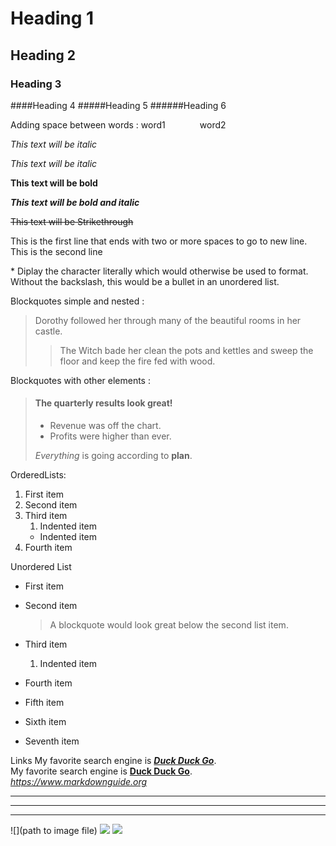# Heading 1
## Heading 2
### Heading 3
####Heading 4
#####Heading 5
######Heading 6

Adding space between words : word1&nbsp;&nbsp;&nbsp;&nbsp;&nbsp;&nbsp;&nbsp;&nbsp;&nbsp;&nbsp;&nbsp;&nbsp;&nbsp; word2

*This text will be italic*

_This text will be italic_

**This text will be bold**

***This text will be bold and italic***

~~This text will be Strikethrough~~

This is the first line that ends with two or more spaces to go to new line.  
This is the second line

\* Diplay the character literally which would otherwise be used to format. Without the backslash, this would be a bullet in an unordered list.

Blockquotes simple and nested :
> Dorothy followed her through many of the beautiful rooms in her castle.
> 
>> The Witch bade her clean the pots and kettles and sweep the floor and keep the fire fed with wood.

Blockquotes with other elements :
> #### The quarterly results look great!
>
> - Revenue was off the chart.
> - Profits were higher than ever.
>
>  *Everything* is going according to **plan**.

OrderedLists:
1. First item
2. Second item
3. Third item
    1. Indented item
    - Indented item
4. Fourth item

Unordered List
- First item
- Second item
    > A blockquote would look great below the second list item.
- Third item
    1. Indented item
- Fourth item


- Fifth item
- Sixth item
- Seventh item


Links
My favorite search engine is ***[Duck Duck Go](https://duckduckgo.com)***.  
My favorite search engine is **[Duck Duck Go](https://duckduckgo.com "This is a tool tip. The best search engine for privacy.")**.  
*<https://www.markdownguide.org>*  

***
---
_________________


![](path to image file)
![](../../../../../../resources/adapter/Pic-1.jpg)
![](giphy.gif)
